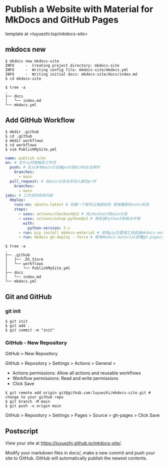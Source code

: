 # Publish a Website with Material for MkDocs and GitHub Pages

template at <luyuezhi.top/mkdocs-site>

## mkdocs new

```
$ mkdocs new mkdocs-site
INFO     -  Creating project directory: mkdocs-site
INFO     -  Writing config file: mkdocs-site/mkdocs.yml
INFO     -  Writing initial docs: mkdocs-site/docs/index.md
$ cd mkdocs-site
```

```
$ tree -a
.
├── docs
│   └── index.md
└── mkdocs.yml
```

## Add GitHub Workflow

```
$ mkdir .github
$ cd .github
$ mkdir workflows
$ cd workflows
$ vim PublishMySite.yml
```

```yml
name: publish site
on: # 在什么时候触发工作流
  push: # 在从本地main分支被push到GitHub仓库时
    branches:
      - main
  pull_request: # 在main分支合并别人提的pr时
    branches:
      - main
jobs: # 工作流的具体内容
  deploy:
    runs-on: ubuntu-latest # 创建一个新的云端虚拟机 使用最新Ubuntu系统
    steps:
      - uses: actions/checkout@v2 # 先checkout到main分支
      - uses: actions/setup-python@v2 # 再安装Python3和相关环境
        with:
          python-version: 3.x
      - run: pip install mkdocs-material # 使用pip包管理工具安装mkdocs-material
      - run: mkdocs gh-deploy --force # 使用mkdocs-material部署gh-pages分支
```

```
$ tree -a
.
├── .github
│   ├── .DS_Store
│   └── workflows
│       └── PublishMySite.yml
├── docs
│   └── index.md
└── mkdocs.yml
```

## Git and GitHub

### git init

```
$ git init
$ git add .
$ git commit -m "init"
```

### GitHub - New Repository

GitHub > New Repository

GitHub > Repository > Settings > Actions > General > 

- Actions permissions: Allow all actions and reusable workflows
- Workflow permissions: Read and write permissions
- Click Save

```
$ git remote add origin git@github.com:luyuezhi/mkdocs-site.git # change to your github repo
$ git branch -M main
$ git push -u origin main
```

GitHub > Repository > Settings > Pages > Source > gh-pages > Click Save

## Postscript

View your site at <https://luyuezhi.github.io/mkdocs-site/>.

Modify your markdown files in docs/, make a new commit and push your site to GitHub. GitHub will automatically publish the newest contents.
